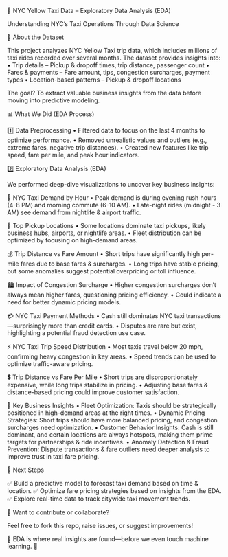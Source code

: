 🚖 NYC Yellow Taxi Data – Exploratory Data Analysis (EDA)

Understanding NYC’s Taxi Operations Through Data Science

📌 About the Dataset

This project analyzes NYC Yellow Taxi trip data, which includes millions of taxi rides recorded over several months. The dataset provides insights into:
	•	Trip details – Pickup & dropoff times, trip distance, passenger count
	•	Fares & payments – Fare amount, tips, congestion surcharges, payment types
	•	Location-based patterns – Pickup & dropoff locations

The goal? To extract valuable business insights from the data before moving into predictive modeling.

📊 What We Did (EDA Process)

1️⃣ Data Preprocessing
	•	Filtered data to focus on the last 4 months to optimize performance.
	•	Removed unrealistic values and outliers (e.g., extreme fares, negative trip distances).
	•	Created new features like trip speed, fare per mile, and peak hour indicators.

2️⃣ Exploratory Data Analysis (EDA)

We performed deep-dive visualizations to uncover key business insights:

🚦 NYC Taxi Demand by Hour
	•	Peak demand is during evening rush hours (4-8 PM) and morning commute (6-10 AM).
	•	Late-night rides (midnight - 3 AM) see demand from nightlife & airport traffic.

📍 Top Pickup Locations
	•	Some locations dominate taxi pickups, likely business hubs, airports, or nightlife areas.
	•	Fleet distribution can be optimized by focusing on high-demand areas.

💰 Trip Distance vs Fare Amount
	•	Short trips have significantly high per-mile fares due to base fares & surcharges.
	•	Long trips have stable pricing, but some anomalies suggest potential overpricing or toll influence.

🏙️ Impact of Congestion Surcharge
	•	Higher congestion surcharges don’t always mean higher fares, questioning pricing efficiency.
	•	Could indicate a need for better dynamic pricing models.

💳 NYC Taxi Payment Methods
	•	Cash still dominates NYC taxi transactions—surprisingly more than credit cards.
	•	Disputes are rare but exist, highlighting a potential fraud detection use case.

⚡ NYC Taxi Trip Speed Distribution
	•	Most taxis travel below 20 mph, confirming heavy congestion in key areas.
	•	Speed trends can be used to optimize traffic-aware pricing.

💲 Trip Distance vs Fare Per Mile
	•	Short trips are disproportionately expensive, while long trips stabilize in pricing.
	•	Adjusting base fares & distance-based pricing could improve customer satisfaction.

🚀 Key Business Insights
	•	Fleet Optimization: Taxis should be strategically positioned in high-demand areas at the right times.
	•	Dynamic Pricing Strategies: Short trips should have more balanced pricing, and congestion surcharges need optimization.
	•	Customer Behavior Insights: Cash is still dominant, and certain locations are always hotspots, making them prime targets for partnerships & ride incentives.
	•	Anomaly Detection & Fraud Prevention: Dispute transactions & fare outliers need deeper analysis to improve trust in taxi fare pricing.

📌 Next Steps

✅ Build a predictive model to forecast taxi demand based on time & location.
✅ Optimize fare pricing strategies based on insights from the EDA.
✅ Explore real-time data to track citywide taxi movement trends.

📢 Want to contribute or collaborate?

Feel free to fork this repo, raise issues, or suggest improvements!

📌 EDA is where real insights are found—before we even touch machine learning. 🚀
